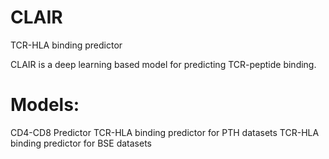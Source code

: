 # CLAIR
TCR-HLA binding predictor

CLAIR is a deep learning based model for predicting TCR-peptide binding.

# Models:
CD4-CD8 Predictor
TCR-HLA binding predictor for PTH datasets
TCR-HLA binding predictor for BSE datasets




